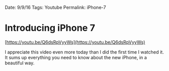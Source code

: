 Date: 9/9/16
Tags: Youtube
Permalink: iPhone-7

# Introducing iPhone 7

[https://youtu.be/Q6dsRpVyyWs](https://youtu.be/Q6dsRpVyyWs)

I appreciate this video even more today than I did the first time I watched it. It sums up everything you need to know about the new iPhone, in a beautiful way.